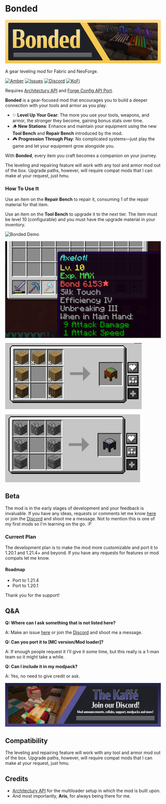 # Bonded

![bonded banner](https://raw.githubusercontent.com/iamkaf/modresources/refs/heads/main/pages/bonded/banner.png)

A gear leveling mod for Fabric and NeoForge.

[![Amber](https://img.shields.io/badge/Amber-iamkaf?style=for-the-badge&label=Requires&color=%23ebb134)](https://modrinth.com/mod/amber)
[![Issues](https://img.shields.io/github/issues/iamkaf/mod-issues?style=for-the-badge&color=%23eee)](https://github.com/iamkaf/mod-issues)
[![Discord](https://img.shields.io/discord/1207469438719492176?style=for-the-badge&logo=discord&label=DISCORD&color=%235865F2)](https://discord.gg/HV5WgTksaB)
[![KoFi](https://img.shields.io/badge/KoFi-iamkaf?style=for-the-badge&logo=kofi&logoColor=%2330d1e3&label=Support%20Me&color=%2330d1e3)](https://ko-fi.com/iamkaffe)

Requires [Architectury API](https://modrinth.com/mod/architectury-api) and [Forge Config API Port](https://modrinth.com/mod/forge-config-api-port).


**Bonded** is a gear-focused mod that encourages you to build a deeper connection with your tools and armor as you play.  

- ✨ **Level Up Your Gear**: The more you use your tools, weapons, and armor, the stronger they become, gaining bonus stats over time.  
- 🪵 **New Stations**: Enhance and maintain your equipment using the new **Tool Bench** and **Repair Bench** introduced by the mod.  
- 🎮 **Progression Through Play**: No complicated systems—just play the game and let your equipment grow alongside you.  

With **Bonded**, every item you craft becomes a companion on your journey.

The leveling and repairing feature will work with any tool and armor mod out of the box. Upgrade paths, however, will require compat mods that I can make at your request, just hmu.
### How To Use It

Use an item on the **Repair Bench** to repair it, consuming 1 of the repair material for that item.

Use an item on the **Tool Bench** to upgrade it to the next tier. The item must be level 10 (configurable) and you must have the upgrade material in your inventory.


![Bonded Demo](https://i.imgur.com/bwwnunt.gif)

![Tool Bench recipe](https://raw.githubusercontent.com/iamkaf/modresources/refs/heads/main/pages/bonded/screenshot1.png)

![Tool Bench recipe](https://raw.githubusercontent.com/iamkaf/modresources/refs/heads/main/pages/bonded/screenshot2.png)

![Repair Bench recipe](https://raw.githubusercontent.com/iamkaf/modresources/refs/heads/main/pages/bonded/screenshot3.png)

## Beta

The mod is in the early stages of development and your feedback is invaluable. If you have any ideas, requests or comments let me know [here](https://github.com/iamkaf/mod-issues) or join the [Discord](https://discord.gg/HV5WgTksaB) and shoot me a message. Not to mention this is one of my first mods so I'm learning on the go. :P

### Current Plan

The development plan is to make the mod more customizable and port it to 1.20.1 and 1.21.4+ and beyond. If you have any requests for features or mod compats let me know.

#### Roadmap

- Port to 1.21.4
- Port to 1.20.1

Thank you for the support!

## Q&A

**Q: Where can I ask something that is not listed here?**

A: Make an issue [here](https://github.com/iamkaf/mod-issues) or join the [Discord](https://discord.gg/HV5WgTksaB) and shoot me a message.


**Q: Can you port it to [MC version/Mod loader]?**

A: If enough people request it I'll give it some time, but this really is a 1-man team so it might take a while.


**Q: Can I include it in my modpack?**

A: Yes, no need to give credit or ask.

[![Join our Discord](https://raw.githubusercontent.com/iamkaf/modresources/refs/heads/main/pages/common/discord.png)](https://discord.gg/HV5WgTksaB)

## Compatibility

The leveling and repairing feature will work with any tool and armor mod out of the box. Upgrade paths, however, will require compat mods that I can make at your request, just hmu.

## Credits

- [Architectury API](https://modrinth.com/mod/architectury-api) for the multiloader setup in which the mod is built upon.
- And most importantly, **Aris**, for always being there for me.